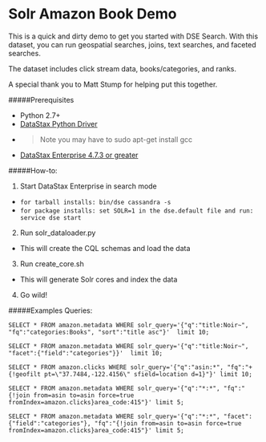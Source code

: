# Solr Amazon Book Demo
This is a quick and dirty demo to get you started with DSE Search. 
With this dataset, you can run geospatial searches, joins, text searches, and faceted searches. 

The dataset includes click stream data, books/categories, and ranks. 

A special thank you to Matt Stump for helping put this together.

#####Prerequisites 
* Python 2.7+
* [DataStax Python Driver](https://github.com/datastax/python-driver) 
* >Note you may have to sudo apt-get install gcc 
* [DataStax Enterprise 4.7.3 or greater](https://www.datastax.com/downloads) 

#####How-to: 
1. Start DataStax Enterprise in search mode
  * ```for tarball installs: bin/dse cassandra -s```
  * ```for package installs: set SOLR=1 in the dse.default file and run: service dse start```
2. Run solr_dataloader.py
  * This will create the CQL schemas and load the data 
3. Run create_core.sh 
  * This will generate Solr cores and index the data
4. Go wild! 

#####Examples Queries: 

```
SELECT * FROM amazon.metadata WHERE solr_query='{"q":"title:Noir~", "fq":"categories:Books", "sort":"title asc"}'  limit 10;

SELECT * FROM amazon.metadata WHERE solr_query='{"q":"title:Noir~", "facet":{"field":"categories"}}'  limit 10;

SELECT * FROM amazon.clicks WHERE solr_query='{"q":"asin:*", "fq":"+{!geofilt pt=\"37.7484,-122.4156\" sfield=location d=1}"}' limit 10;

SELECT * FROM amazon.metadata WHERE solr_query='{"q":"*:*", "fq":"{!join from=asin to=asin force=true fromIndex=amazon.clicks}area_code:415"}' limit 5;

SELECT * FROM amazon.metadata WHERE solr_query='{"q":"*:*", "facet":{"field":"categories"}, "fq":"{!join from=asin to=asin force=true fromIndex=amazon.clicks}area_code:415"}' limit 5;
```
